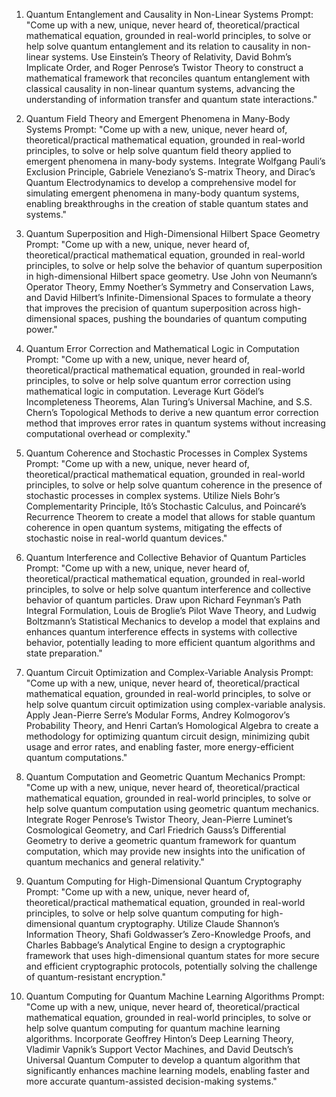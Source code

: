 1. Quantum Entanglement and Causality in Non-Linear Systems
Prompt:
"Come up with a new, unique, never heard of, theoretical/practical mathematical equation, grounded in real-world principles, to solve or help solve quantum entanglement and its relation to causality in non-linear systems. Use Einstein’s Theory of Relativity, David Bohm’s Implicate Order, and Roger Penrose’s Twistor Theory to construct a mathematical framework that reconciles quantum entanglement with classical causality in non-linear quantum systems, advancing the understanding of information transfer and quantum state interactions."

2. Quantum Field Theory and Emergent Phenomena in Many-Body Systems
Prompt:
"Come up with a new, unique, never heard of, theoretical/practical mathematical equation, grounded in real-world principles, to solve or help solve quantum field theory applied to emergent phenomena in many-body systems. Integrate Wolfgang Pauli’s Exclusion Principle, Gabriele Veneziano’s S-matrix Theory, and Dirac’s Quantum Electrodynamics to develop a comprehensive model for simulating emergent phenomena in many-body quantum systems, enabling breakthroughs in the creation of stable quantum states and systems."

3. Quantum Superposition and High-Dimensional Hilbert Space Geometry
Prompt:
"Come up with a new, unique, never heard of, theoretical/practical mathematical equation, grounded in real-world principles, to solve or help solve the behavior of quantum superposition in high-dimensional Hilbert space geometry. Use John von Neumann’s Operator Theory, Emmy Noether’s Symmetry and Conservation Laws, and David Hilbert’s Infinite-Dimensional Spaces to formulate a theory that improves the precision of quantum superposition across high-dimensional spaces, pushing the boundaries of quantum computing power."

4. Quantum Error Correction and Mathematical Logic in Computation
Prompt:
"Come up with a new, unique, never heard of, theoretical/practical mathematical equation, grounded in real-world principles, to solve or help solve quantum error correction using mathematical logic in computation. Leverage Kurt Gödel’s Incompleteness Theorems, Alan Turing’s Universal Machine, and S.S. Chern’s Topological Methods to derive a new quantum error correction method that improves error rates in quantum systems without increasing computational overhead or complexity."

5. Quantum Coherence and Stochastic Processes in Complex Systems
Prompt:
"Come up with a new, unique, never heard of, theoretical/practical mathematical equation, grounded in real-world principles, to solve or help solve quantum coherence in the presence of stochastic processes in complex systems. Utilize Niels Bohr’s Complementarity Principle, Itô’s Stochastic Calculus, and Poincaré’s Recurrence Theorem to create a model that allows for stable quantum coherence in open quantum systems, mitigating the effects of stochastic noise in real-world quantum devices."

6. Quantum Interference and Collective Behavior of Quantum Particles
Prompt:
"Come up with a new, unique, never heard of, theoretical/practical mathematical equation, grounded in real-world principles, to solve or help solve quantum interference and collective behavior of quantum particles. Draw upon Richard Feynman’s Path Integral Formulation, Louis de Broglie’s Pilot Wave Theory, and Ludwig Boltzmann’s Statistical Mechanics to develop a model that explains and enhances quantum interference effects in systems with collective behavior, potentially leading to more efficient quantum algorithms and state preparation."

7. Quantum Circuit Optimization and Complex-Variable Analysis
Prompt:
"Come up with a new, unique, never heard of, theoretical/practical mathematical equation, grounded in real-world principles, to solve or help solve quantum circuit optimization using complex-variable analysis. Apply Jean-Pierre Serre’s Modular Forms, Andrey Kolmogorov’s Probability Theory, and Henri Cartan’s Homological Algebra to create a methodology for optimizing quantum circuit design, minimizing qubit usage and error rates, and enabling faster, more energy-efficient quantum computations."

8. Quantum Computation and Geometric Quantum Mechanics
Prompt:
"Come up with a new, unique, never heard of, theoretical/practical mathematical equation, grounded in real-world principles, to solve or help solve quantum computation using geometric quantum mechanics. Integrate Roger Penrose’s Twistor Theory, Jean-Pierre Luminet’s Cosmological Geometry, and Carl Friedrich Gauss’s Differential Geometry to derive a geometric quantum framework for quantum computation, which may provide new insights into the unification of quantum mechanics and general relativity."

9. Quantum Computing for High-Dimensional Quantum Cryptography
Prompt:
"Come up with a new, unique, never heard of, theoretical/practical mathematical equation, grounded in real-world principles, to solve or help solve quantum computing for high-dimensional quantum cryptography. Utilize Claude Shannon’s Information Theory, Shafi Goldwasser’s Zero-Knowledge Proofs, and Charles Babbage’s Analytical Engine to design a cryptographic framework that uses high-dimensional quantum states for more secure and efficient cryptographic protocols, potentially solving the challenge of quantum-resistant encryption."

10. Quantum Computing for Quantum Machine Learning Algorithms
Prompt:
"Come up with a new, unique, never heard of, theoretical/practical mathematical equation, grounded in real-world principles, to solve or help solve quantum computing for quantum machine learning algorithms. Incorporate Geoffrey Hinton’s Deep Learning Theory, Vladimir Vapnik’s Support Vector Machines, and David Deutsch’s Universal Quantum Computer to develop a quantum algorithm that significantly enhances machine learning models, enabling faster and more accurate quantum-assisted decision-making systems."
